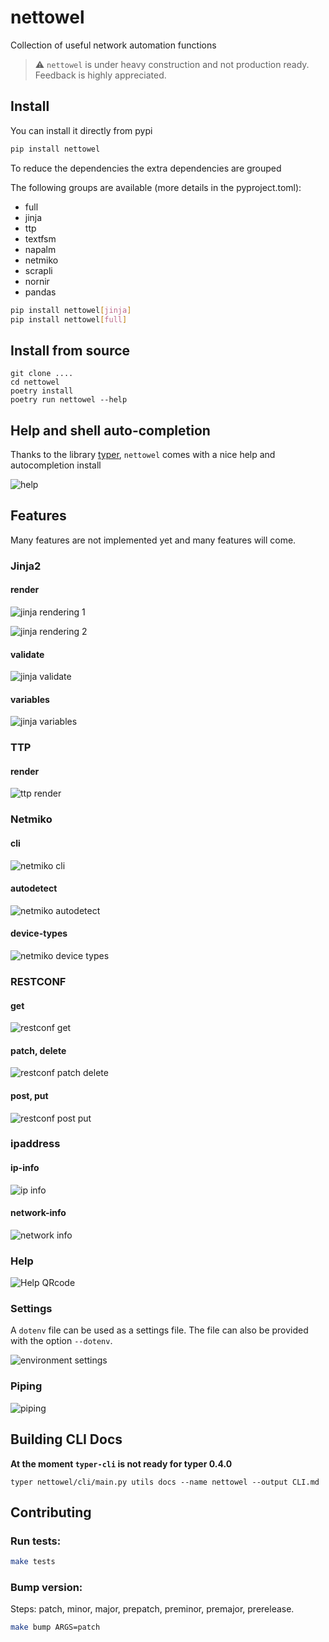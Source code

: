 # nettowel
Collection of useful network automation functions 

> ⚠️ `nettowel` is under heavy construction and not production ready. Feedback is highly appreciated.


## Install

You can install it directly from pypi

```bash
pip install nettowel
```

To reduce the dependencies the extra dependencies are grouped

The following groups are available (more details in the pyproject.toml):

- full
- jinja
- ttp
- textfsm
- napalm
- netmiko
- scrapli
- nornir
- pandas

```bash
pip install nettowel[jinja]
pip install nettowel[full]
```

## Install from source

```
git clone ....
cd nettowel
poetry install
poetry run nettowel --help
```


## Help and shell auto-completion

Thanks to the library [typer](https://typer.tiangolo.com/), `nettowel` comes with a nice help and autocompletion install

![help](imgs/help.png)


## Features

Many features are not implemented yet and many features will come.



### Jinja2

#### render

![jinja rendering 1](imgs/jinja-render-3.png)

![jinja rendering 2](imgs/jinja-render-1.png)

#### validate

![jinja validate](imgs/jinja-validate.png)

#### variables

![jinja variables](imgs/jinja-variables.png)


### TTP

#### render

![ttp render](imgs/ttp-render.png)

### Netmiko

#### cli

![netmiko cli](imgs/netmiko-cli.png)

#### autodetect

![netmiko autodetect](imgs/netmiko-autodetect.png)

#### device-types

![netmiko device types](imgs/netmiko-device-types.png)


### RESTCONF

#### get

![restconf get](imgs/restconf-get.png)

#### patch, delete

![restconf patch delete](imgs/restconf-patch-delete.png)

#### post, put

![restconf post put](imgs/restconf-post-put.png)

### ipaddress

#### ip-info

![ip info](imgs/ip-info.png)

#### network-info

![network info](imgs/network-info.png)


### Help

![Help QRcode](imgs/nettowel-help.png)


### Settings

A `dotenv` file can be used as a settings file. The file can also be provided with the option `--dotenv`.

![environment settings](imgs/env-settings.png)


### Piping

![piping](imgs/piping.png)



## Building CLI Docs

**At the moment `typer-cli` is not ready for typer 0.4.0**

```
typer nettowel/cli/main.py utils docs --name nettowel --output CLI.md
```

## Contributing

### Run tests:

```bash
make tests
```


### Bump version:

Steps: patch, minor, major, prepatch, preminor, premajor, prerelease.

```bash
make bump ARGS=patch
```